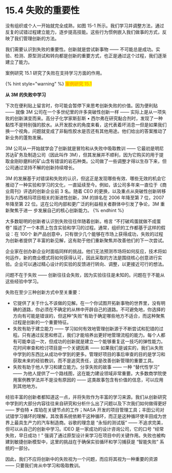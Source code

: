# 15.4 失败的重要性

&#x20;       没有组织或个人一开始就完全成熟，如图 15-1 所示。我们学习并调整方法，通过反复的试错过程建立能力，逐步提高技能。这些行为惯例嵌入我们做事的方式，反映了我们管理创新的方法。

&#x20;       我们需要认识到失败的重要性。创新就是尝试新事物 —— 不可能总是成功。实 验、检测、原型测试和转向都是创新的重要方式，也正是通过这个过程，我们逐渐建立了能力。&#x20;

&#x20;       案例研究 15.1 研究了失败在支持学习方面的作用。&#x20;

{% hint style="warning" %}
<mark style="color:orange;">**案例研究 15.1**</mark>&#x20;

&#x20;                                                                **从 3M 的失败中学习**         &#x20;

&#x20;       下次在便利贴上留言时，你可能会暂停下来思考创新失败的价值。因为便利贴 —— 就像 3M 公司在一个多世纪里的许多突破性创新一样 —— 实际上是从一项失败的创新演变而来。高分子化学家斯彭斯 • 西尔弗在研究黏合剂时，发现了一种黏性不是特别强的胶水。从开发胶水的角度来看，这代表着坏消息一但是如果我们换一个视角，问题就变成了非黏性胶水是否还有其他用途。他们给出的答案推动了新业务的蓬勃发展。&#x20;

&#x20;       3M 公司从一开始就学会了创新就是冒险和从失败中吸取教训 —— 它最初是明尼苏达矿务及制造公司（因此叫作 3M），但其发展并不顺利，因为它购买的用于提取金刚砂磨料的矿山含有错误的岩石种类。公司做了一些调整才得以生存下来，但公司通过坚持不解的创新持续增长。

&#x20;       3M 的发展基于对错误和失败的认识，但这正是发现哪些有效、哪些无效的机会它推动了一种实验和学习的文化，一直延续至今。例如，该公司多年来一直位于《商业周刊》评选的创新企业前 3 名。随着 CEO 的更换，以及重点从突破性创新转移到与六西格玛项目相关的渐进性创新，3M 的排名在 2006 年降至第 7 位，2007 年降至第 22 位。这在公司内部和更广泛的利益相关者群体中引发了争论，3M 重新聚焦于进一 步发展自己的核心创新能力。
{% endhint %}

&#x20;       大多数聪明的创新者认识到失败往往伴随着创新。格言 “不打破鸡蛋就做不成蛋卷” 描述了一个本质上包含实验和学习的过程。通常，组织的工作都基于这样的假设：在 100个 新产品创意中，只有很少几个能够在市场上获得成功，失败的过程为创新者提供了丰富的新见解，这有助于他们重新聚焦并改善他们的下一次尝试。&#x20;

&#x20;       企业家在创办新企业时面临同样的挑战。他们无法预测市场将如何反应，技术将如何运作，新的商业模式将如何获得认可，因此采取的方法是围绕核心创意进行实验。企业可以通过精心设计的实验的反馈进行转向、调整，以更接近可行的想法。&#x20;

&#x20;       问题不在于失败 —— 创新往往会失败，因为实验往往是未知的。问题在于不能从这些经验中学习。&#x20;

&#x20;       失败在至少三种创新方式中至关重要：

* 它提供了关于什么不该做的见解。在一个你试图开拓新事物的世界里，没有明确的道路，你必须在不确定的从林中开辟自己的道路。不可避免地，你选择的方向有可能是错误的，但这种“失败”有助于确定哪些地方不适合，而这种聚焦过程是创新的一个重要特征。
* 失败有助于建立能力 —— 学习如何有效地管理创新源于不断尝试和犯错的过程。只有通过反思和修正，我们才能培养出更好地管理流程的能力。每个人都有可能幸运一次，但成功的创新就是建立一个能够重复这一技巧的弹性能力。花时间审查和检讨项目是一个关键因素 —— 如果我们是诚实的，我们从失败中学到的东西比从成功中学到的更多。管理好项目的事后审查的目的是学习和获取未来的经验教训，而不是追究责任，这是改善创新管理的重要工具。
* 失败有助于他人学习和建立能力。分享失败的故事 —— 一种 “替代性学习” —— 为他人提供了一个路线图，这在能力建设领域非常重要。大多数商学院使用案例教学法并不是没有原因的 —— 这类故事包含有价值的信息，可以应用到其他地方。&#x20;

&#x20;       经验丰富的创新者都知道这一点，并将失败作为丰富的学习来源。我们从创新研究中学到的大部分内容往往来自研究和分析什么出了问题以及下次我们如何做得更好 —— 罗伯特 • 库珀在关键节点的工作；NASA 开发的项目管理工具；丰田公司对试错学习循环的理解，其改善系统依赖干这种循环，而正是这种循环使丰田成为世界上最具生产力的汽车制造商。谷歌的理念是 “永恒的测试版” —— 不追求完美，但可以从自己的创新中学习。IDEO 是一家成功的设计咨询公司，它的口号 “经常失败，早日成功！” 强调了通过原型设计来学习在项目中的关键作用。失败也被构建到敏捷创新模型中，这里的挑战在于确保实验循环和学习捕获是 “智能失败” 系统的一部分。

&#x20;       因此，我们不应将创新中的失败视为一个问题，而应将其视为一种重要的资源 —— 只要我们肯从中学习和吸取教训。
